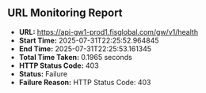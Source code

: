 ## URL Monitoring Report

- **URL:** https://api-gw1-prod1.fisglobal.com/gw/v1/health
- **Start Time:** 2025-07-31T22:25:52.964845
- **End Time:** 2025-07-31T22:25:53.161345
- **Total Time Taken:** 0.1965 seconds
- **HTTP Status Code:** 403
- **Status:** Failure
- **Failure Reason:** HTTP Status Code: 403
